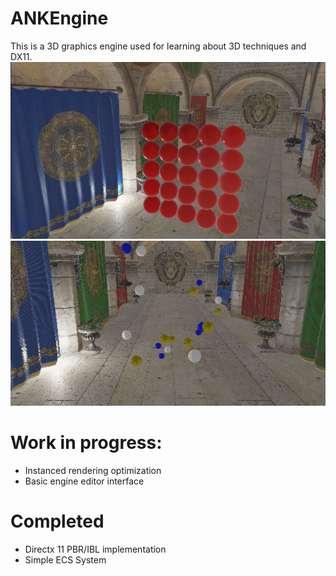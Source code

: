 # ANKEngine
This is a 3D graphics engine used for learning about 3D techniques and DX11.
![PBRIBL](Assets/Images/Showcase.png)
![ECS](Assets/Images/ECSShowcase.gif)
# Work in progress:
* Instanced rendering optimization
* Basic engine editor interface

# Completed
* Directx 11 PBR/IBL implementation
* Simple ECS System
